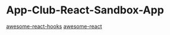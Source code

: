 # App-Club-React-Sandbox-App

[awesome-react-hooks](https://github.com/rehooks/awesome-react-hooks)
[awesome-react](https://github.com/enaqx/awesome-react)